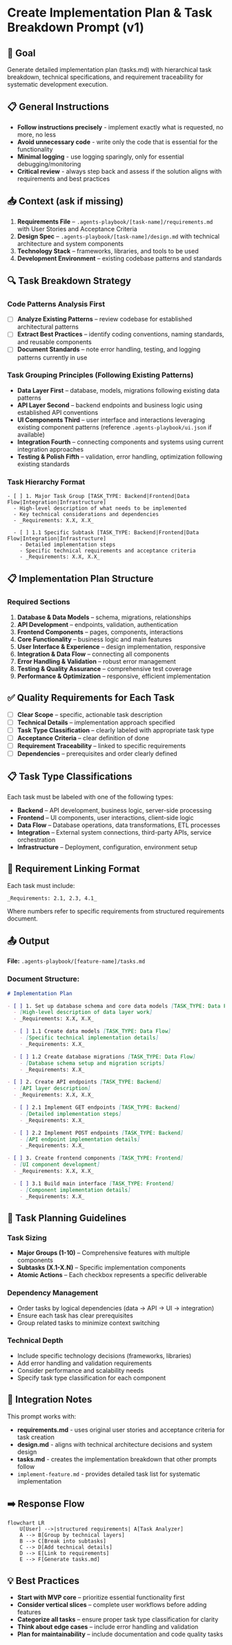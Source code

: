 # Create Implementation Plan & Task Breakdown Prompt (v1)

## 🎯 Goal
Generate detailed implementation plan (tasks.md) with hierarchical task breakdown, technical specifications, and requirement traceability for systematic development execution.

## 📋 General Instructions
- **Follow instructions precisely** - implement exactly what is requested, no more, no less
- **Avoid unnecessary code** - write only the code that is essential for the functionality  
- **Minimal logging** - use logging sparingly, only for essential debugging/monitoring
- **Critical review** - always step back and assess if the solution aligns with requirements and best practices

## 📥 Context (ask if missing)
1. **Requirements File** – `.agents-playbook/[task-name]/requirements.md` with User Stories and Acceptance Criteria
2. **Design Spec** – `.agents-playbook/[task-name]/design.md` with technical architecture and system components
3. **Technology Stack** – frameworks, libraries, and tools to be used
4. **Development Environment** – existing codebase patterns and standards


## 🔍 Task Breakdown Strategy

### **Code Patterns Analysis First**
- [ ] **Analyze Existing Patterns** – review codebase for established architectural patterns
- [ ] **Extract Best Practices** – identify coding conventions, naming standards, and reusable components
- [ ] **Document Standards** – note error handling, testing, and logging patterns currently in use

### **Task Grouping Principles** (Following Existing Patterns)
- **Data Layer First** – database, models, migrations following existing data patterns
- **API Layer Second** – backend endpoints and business logic using established API conventions  
- **UI Components Third** – user interface and interactions leveraging existing component patterns (reference `.agents-playbook/ui.json` if available)
- **Integration Fourth** – connecting components and systems using current integration approaches
- **Testing & Polish Fifth** – validation, error handling, optimization following existing standards

### **Task Hierarchy Format**
```
- [ ] 1. Major Task Group [TASK_TYPE: Backend|Frontend|Data Flow|Integration|Infrastructure]
  - High-level description of what needs to be implemented
  - Key technical considerations and dependencies
  - _Requirements: X.X, X.X_

  - [ ] 1.1 Specific Subtask [TASK_TYPE: Backend|Frontend|Data Flow|Integration|Infrastructure]
    - Detailed implementation steps
    - Specific technical requirements and acceptance criteria
    - _Requirements: X.X, X.X_
```

## 📋 Implementation Plan Structure

### **Required Sections**
1. **Database & Data Models** – schema, migrations, relationships
2. **API Development** – endpoints, validation, authentication
3. **Frontend Components** – pages, components, interactions
4. **Core Functionality** – business logic and main features
5. **User Interface & Experience** – design implementation, responsive
6. **Integration & Data Flow** – connecting all components
7. **Error Handling & Validation** – robust error management
8. **Testing & Quality Assurance** – comprehensive test coverage
9. **Performance & Optimization** – responsive, efficient implementation

## ✅ Quality Requirements for Each Task
- [ ] **Clear Scope** – specific, actionable task description
- [ ] **Technical Details** – implementation approach specified
- [ ] **Task Type Classification** – clearly labeled with appropriate task type
- [ ] **Acceptance Criteria** – clear definition of done
- [ ] **Requirement Traceability** – linked to specific requirements
- [ ] **Dependencies** – prerequisites and order clearly defined

## 📋 Task Type Classifications
Each task must be labeled with one of the following types:
- **Backend** – API development, business logic, server-side processing
- **Frontend** – UI components, user interactions, client-side logic  
- **Data Flow** – Database operations, data transformations, ETL processes
- **Integration** – External system connections, third-party APIs, service orchestration
- **Infrastructure** – Deployment, configuration, environment setup

## 🔗 Requirement Linking Format
Each task must include:
```
_Requirements: 2.1, 2.3, 4.1_
```
Where numbers refer to specific requirements from structured requirements document.

## 📤 Output
**File:** `.agents-playbook/[feature-name]/tasks.md`

### Document Structure:
```markdown
# Implementation Plan

- [ ] 1. Set up database schema and core data models [TASK_TYPE: Data Flow]
  - [High-level description of data layer work]
  - _Requirements: X.X, X.X_

  - [ ] 1.1 Create data models [TASK_TYPE: Data Flow]
    - [Specific technical implementation details]
    - _Requirements: X.X_

  - [ ] 1.2 Create database migrations [TASK_TYPE: Data Flow]
    - [Database schema setup and migration scripts]
    - _Requirements: X.X_

- [ ] 2. Create API endpoints [TASK_TYPE: Backend]
  - [API layer description]
  - _Requirements: X.X, X.X_

  - [ ] 2.1 Implement GET endpoints [TASK_TYPE: Backend]
    - [Detailed implementation steps]
    - _Requirements: X.X_

  - [ ] 2.2 Implement POST endpoints [TASK_TYPE: Backend]
    - [API endpoint implementation details]
    - _Requirements: X.X_

- [ ] 3. Create frontend components [TASK_TYPE: Frontend]
  - [UI component development]
  - _Requirements: X.X, X.X_

  - [ ] 3.1 Build main interface [TASK_TYPE: Frontend]
    - [Component implementation details]
    - _Requirements: X.X_
```

## 🎯 Task Planning Guidelines

### **Task Sizing**
- **Major Groups (1-10)** – Comprehensive features with multiple components
- **Subtasks (X.1-X.N)** – Specific implementation components
- **Atomic Actions** – Each checkbox represents a specific deliverable

### **Dependency Management** 
- Order tasks by logical dependencies (data → API → UI → integration)
- Ensure each task has clear prerequisites
- Group related tasks to minimize context switching

### **Technical Depth**
- Include specific technology decisions (frameworks, libraries)
- Add error handling and validation requirements
- Consider performance and scalability needs
- Specify task type classification for each component

## 🔄 Integration Notes
This prompt works with:
- **requirements.md** - uses original user stories and acceptance criteria for task creation
- **design.md** - aligns with technical architecture decisions and system design
- **tasks.md** - creates the implementation breakdown that other prompts follow
- `implement-feature.md` - provides detailed task list for systematic implementation

## ➡️ Response Flow
```mermaid
flowchart LR
    U[User] -->|structured requirements| A[Task Analyzer]
    A --> B[Group by technical layers]
    B --> C[Break into subtasks]
    C --> D[Add technical details]
    D --> E[Link to requirements]
    E --> F[Generate tasks.md]
```

## 💡 Best Practices
- **Start with MVP core** – prioritize essential functionality first
- **Consider vertical slices** – complete user workflows before adding features
- **Categorize all tasks** – ensure proper task type classification for clarity
- **Think about edge cases** – include error handling and validation
- **Plan for maintainability** – include documentation and code quality tasks
